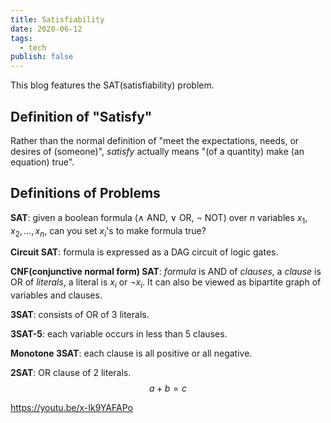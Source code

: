 ```yaml
---
title: Satisfiability
date: 2020-06-12
tags:
  - tech
publish: false
---
```


This blog features the SAT(satisfiability) problem.

<!-- more -->

## Definition of "Satisfy"

Rather than the normal definition of "meet the expectations, needs, or desires of (someone)", _satisfy_ actually means "(of a quantity) make (an equation) true".

## Definitions of Problems

**SAT**: given a boolean formula ($\wedge$ AND, $\vee$ OR, $\neg$ NOT) over $n$ variables $x_1, x_2, ... , x_n$, can you set $x_i$'s to make formula true?

**Circuit SAT**: formula is expressed as a DAG circuit of logic gates.

**CNF(conjunctive normal form) SAT**: _formula_ is AND of _clauses_, a _clause_ is OR of _literals_, a literal is $x_i$ or $\neg x_i$. It can also be viewed as bipartite graph of variables and clauses.

**3SAT**: consists of OR of 3 literals.

**3SAT-5**: each variable occurs in less than 5 clauses.

**Monotone 3SAT**: each clause is all positive or all negative.

**2SAT**: OR clause of 2 literals.
$$a + b = c$$

https://youtu.be/x-Ik9YAFAPo
